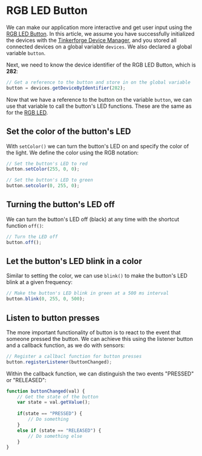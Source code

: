 # RGB LED Button

We can make our application more interactive and get user input using the [RGB LED Button](https://www.tinkerforge.com/en/doc/Hardware/Bricklets/RGB\_LED\_Button.html). In this article, we assume you have successfully initialized the devices with the [Tinkerforge Device Manager](broken-reference), and you stored all connected devices on a global variable `devices`. We also declared a global variable `button`.

Next, we need to know the device identifier of the RGB LED Button, which is **282**:

```javascript
// Get a reference to the button and store in on the global variable
button = devices.getDeviceByIdentifier(282);
```

Now that we have a reference to the button on the variable `button`, we can use that variable to call the button's LED functions. These are the same as for the [RGB LED](rgb-led.md).

## Set the color of the button's LED

With `setColor()` we can turn the button's LED on and specify the color of the light. We define the color using the RGB notation:

```javascript
// Set the button's LED to red
button.setColor(255, 0, 0);

// Set the button's LED to green
button.setcolor(0, 255, 0);
```

## Turning the button's LED off

We can turn the button's LED off (black) at any time with the shortcut function `off()`:

```javascript
// Turn the LED off
button.off();
```

## Let the button's LED blink in a color

Similar to setting the color, we can use `blink()` to make the button's LED blink at a given frequency:

```javascript
// Make the button's LED blink in green at a 500 ms interval
button.blink(0, 255, 0, 500);
```

## Listen to button presses

The more important functionality of button is to react to the event that someone pressed the button. We can achieve this using the listener button and a callback function, as we do with sensors:

```javascript
// Register a callbacl function for button presses
button.registerListener(buttonChanged);
```

Within the callback function, we can distinguish the two events "PRESSED" or "RELEASED":

```javascript
function buttonChanged(val) {
    // Get the state of the button
    var state = val.getValue();
    
    if(state == "PRESSED") {
        // Do something
    }
    else if (state == "RELEASED") {
        // Do something else
    }
}
```
